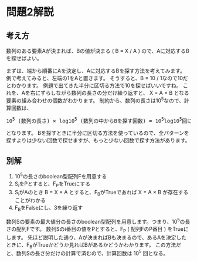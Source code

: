 # 問題2解説
## 考え方
数列のある要素Aが決まれば、Bの値が決まる ( B = X / A ) ので、Aに対応するBを探せばよい。

まずは、端から順番にAを決定し、Aに対応するBを探す方法を考えてみます。
例で考えてみると、左端の1をAと置きます。
そうすると、B = 10 / 1なので10だとわかります。
例題で出てきた半分に区切る方法で10を探せばいいですね。
これを、Aを右にずらしながら数列の長さの分だけ繰り返すと、 X = A × B となる要素の組み合わせの個数がわかります。
制約から、数列の長さは10<sup>5</sup>なので、計算回数は、

<pre>
10<sup>5</sup> (数列の長さ) × log10<sup>5</sup> (数列の中からBを探す回数) = 10<sup>5</sup>log10<sup>5</sup>回になります。
</pre>

となります。
Bを探すときに半分に区切る方法を使っているので、全パターンを探すよりは少ない回数で探せますが、もっと少ない回数で探す方法があります。

## 別解

1. 10<sup>5</sup>の長さのboolean型配列Fを用意する
1. S<sub>i</sub>をPとすると、F<sub>P</sub>をTrueにする
1. S<sub>i</sub>がAのとき B = X × A とすると、F<sub>B</sub>がTrueであれば X = A × B が存在することがわかる
1. F<sub>B</sub>をFalseにし、3を繰り返す

数列Sの要素の最大値分の長さのboolean型配列を用意します。つまり、10<sup>5</sup>の長さの配列Fです。
数列Sのi番目の値をPとすると、F<sub>P</sub> ( 配列FのP番目 ) をTrueにします。
先ほど説明した通り、Aが決まればBも決まるので、あるAを決定したときに、F<sub>B</sub>がTrueかどうか見ればBがあるかどうかわかります。
この方法だと、数列Sの長さ分だけの計算で済むので、計算回数は 10<sup>5</sup> 回となる。